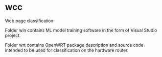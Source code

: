 # wcc
Web page classification

Folder win contains ML model training software in the form of Visual Studio project.

Folder wrt contains OpenWRT package description and source code intended to be used for
classification on the hardware router.


